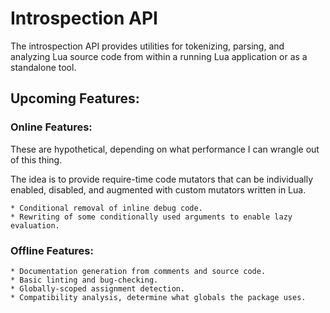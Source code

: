 # Introspection API

The introspection API provides utilities for tokenizing, parsing, and analyzing
Lua source code from within a running Lua application or as a standalone tool.

## Upcoming Features:

### Online Features:

These are hypothetical, depending on what performance I can wrangle out of
this thing.

The idea is to provide require-time code mutators that can be individually
enabled, disabled, and augmented with custom mutators written in Lua.

	* Conditional removal of inline debug code.
	* Rewriting of some conditionally used arguments to enable lazy evaluation.

### Offline Features:

	* Documentation generation from comments and source code.
	* Basic linting and bug-checking.
	* Globally-scoped assignment detection.
	* Compatibility analysis, determine what globals the package uses.
